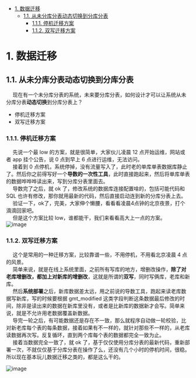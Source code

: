 

<!-- TOC -->

- [1. 数据迁移](#1-数据迁移)
    - [1.1. 从未分库分表动态切换到分库分表](#11-从未分库分表动态切换到分库分表)
        - [1.1.1. 停机迁移方案](#111-停机迁移方案)
        - [1.1.2. 双写迁移方案](#112-双写迁移方案)

<!-- /TOC -->


# 1. 数据迁移  

<!-- 
数据库迁移神器——Flyway 
https://mp.weixin.qq.com/s/QJFY46Ku66MwQwkb7AQpNQ
数据库迁移搞炸了！没用这款开源神器的锅？ 
https://mp.weixin.qq.com/s/_LJWWHk9E07i1hNQ_D4R9A
服务化带来的问题---之数据迁移经历 
https://mp.weixin.qq.com/s?__biz=MzU5MTIyODk1Mg==&mid=2247484005&amp;idx=1&amp;sn=8957f419dfcffc85523aadd0a496ebec&source=41#wechat_redirect
-->
## 1.1. 从未分库分表动态切换到分库分表
&emsp; 现在有一个未分库分表的系统，未来要分库分表，如何设计才可以让系统从未分库分表**动态切换**到分库分表上？

* 停机迁移方案
* 双写迁移方案  

### 1.1.1. 停机迁移方案
&emsp; 先说一个最 low 的方案，就是很简单，大家伙儿凌晨 12 点开始运维，网站或者 app 挂个公告，说 0 点到早上 6 点进行运维，无法访问。  
&emsp; 接着到 0 点停机，系统停掉，没有流量写入了，此时老的单库单表数据库静止了。然后你之前得写好一个**导数的一次性工具**，此时直接跑起来，然后将单库单表的数据哗哗哗读出来，写到分库分表里面去。  
&emsp; 导数完了之后，就 ok 了，修改系统的数据库连接配置啥的，包括可能代码和 SQL 也许有修改，那你就用最新的代码，然后直接启动连到新的分库分表上去。  
&emsp; 验证一下，ok了，完美，大家伸个懒腰，看看看凌晨4点钟的北京夜景，打个滴滴回家吧。  
&emsp; 但是这个方案比较 low，谁都能干，我们来看看高大上一点的方案。  
![image](https://gitee.com/wt1814/pic-host/raw/master/images/SQL/sql-127.png)  

### 1.1.2. 双写迁移方案
&emsp; 这个是常用的一种迁移方案，比较靠谱一些，不用停机，不用看北京凌晨 4 点的风景。  
&emsp; 简单来说，就是在线上系统里面，之前所有写库的地方，增删改操作，**除了对老库增删改，都加上对新库的增删改**，这就是所谓的**双写**，同时写俩库，老库和新库。  
&emsp; 然后**系统部署**之后，新库数据差太远，用之前说的导数工具，跑起来读老库数据写新库，写的时候要根据 gmt_modified 这类字段判断这条数据最后修改的时间，除非是读出来的数据在新库里没有，或者是比新库的数据新才会写。简单来说，就是不允许用老数据覆盖新数据。  
&emsp; 导完一轮之后，有可能数据还是存在不一致，那么就程序自动做一轮校验，比对新老库每个表的每条数据，接着如果有不一样的，就针对那些不一样的，从老库读数据再次写。反复循环，直到两个库每个表的数据都完全一致为止。  
&emsp; 接着当数据完全一致了，就 ok 了，基于仅仅使用分库分表的最新代码，重新部署一次，不就仅仅基于分库分表在操作了么，还没有几个小时的停机时间，很稳。所以现在基本玩儿数据迁移之类的，都是这么干的。  

![image](https://gitee.com/wt1814/pic-host/raw/master/images/SQL/sql-128.png)  
